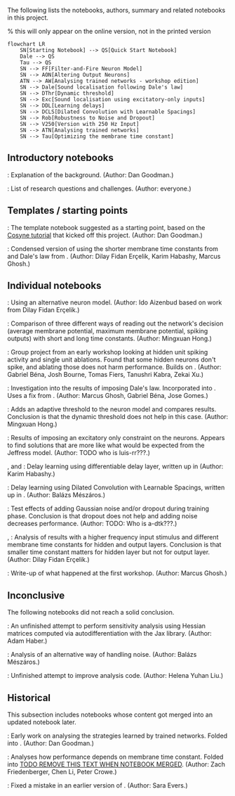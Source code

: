 The following lists the notebooks, authors, summary and related notebooks in this project.

% this will only appear on the online version, not in the printed version
```{mermaid}
flowchart LR
    SN[Starting Notebook] --> QS[Quick Start Notebook]
    Dale --> QS
    Tau --> QS
    SN --> FF[Filter-and-Fire Neuron Model]
    SN --> AON[Altering Output Neurons]
    ATN --> AW[Analysing trained networks - workshop edition]
    SN --> Dale[Sound localisation following Dale's law]
    SN --> DThr[Dynamic threshold]
    SN --> Exc[Sound localisation using excitatory-only inputs]
    SN --> DDL[Learning delays]
    SN --> DCLS[Dilated Convolution with Learnable Spacings]
    SN --> Rob[Robustness to Noise and Dropout]
    SN --> V250[Version with 250 Hz Input]
    SN --> ATN[Analysing trained networks]
    SN --> Tau[Optimizing the membrane time constant]
```

## Introductory notebooks

[](../research/1-Background.md)
    : Explanation of the background. (Author: Dan Goodman.)

[](../research/2-Questions.md)
    : List of research questions and challenges. (Author: everyone.)

## Templates / starting points

[](../research/3-Starting-Notebook.ipynb)
    : The template notebook suggested as a starting point, based on the [Cosyne tutorial](https://neural-reckoning.github.io/cosyne-tutorial-2022/) that kicked off this project. (Author: Dan Goodman.)

[](../research/4-Quick_Start.ipynb)
    : Condensed version of [](../research/3-Starting-Notebook.ipynb) using the shorter membrane time constants from [](../research/Optimizing-Membrane-Time-Constant.ipynb) and Dale's law from [](../research/Dales_law.ipynb). (Author: Dilay Fidan Erçelik, Karim Habashy, Marcus Ghosh.)  

## Individual notebooks

[](../research/Alt-Filter-and-Fire_Neuron_Model_SNN.ipynb)
    : Using an alternative neuron model. (Author: Ido Aizenbud based on work from Dilay Fidan Erçelik.)

[](../research/Altering_output_neurons.ipynb)
    : Comparison of three different ways of reading out the network's decision (average membrane potential, maximum membrane potential, spiking outputs) with short and long time constants. (Author: Mingxuan Hong.)

[](../research/Analysing-Trained-Networks-Part2.ipynb)
    : Group project from an early workshop looking at hidden unit spiking activity and single unit ablations. Found that some hidden neurons don't spike, and ablating those does not harm performance. Builds on [](../research/Analysing-Trained-Networks.ipynb). (Author: Gabriel Béna, Josh Bourne, Tomas Fiers, Tanushri Kabra, Zekai Xu.)

[](../research/Dales_law.ipynb)
    : Investigation into the results of imposing Dale's law. Incorporated into [](../research/4-Quick_Start.ipynb). Uses a fix from [](../research/IE-neuron-distribution.ipynb). (Author: Marcus Ghosh, Gabriel Béna, Jose Gomes.)

[](../research/Dynamic_threshold.ipynb)
    : Adds an adaptive threshold to the neuron model and compares results. Conclusion is that the dynamic threshold does not help in this case. (Author: Mingxuan Hong.)

[](../research/Excitatory-only-localisation.ipynb)
    : Results of imposing an excitatory only constraint on the neurons. Appears to find solutions that are more like what would be expected from the Jeffress model. (Author: TODO who is luis-rr???.)

[](../research/Learning_delays.ipynb), [](../research/Learning_delays_major_edit2.ipynb) and [](../research/Solving_problem_with_delay_learning.ipynb)
    : Delay learning using differentiable delay layer, written up in [](#learning-delays) (Author: Karim Habashy.)

[](../research/Quick_Start_Delay_DCLS.ipynb)
    : Delay learning using Dilated Convolution with Learnable Spacings, written up in [](#learning-delays). (Author: Balázs Mészáros.)

[](../research/Noise_robustness.ipynb)
    : Test effects of adding Gaussian noise and/or dropout during training phase. Conclusion is that dropout does not help and adding noise decreases performance. (Author: TODO: Who is a-dtk???.)

[](../research/Quick_Start_250HzClassification.ipynb), [](../research/Quick_Start_250HzClassification_CleanVersion.ipynb)
    : Analysis of results with a higher frequency input stimulus and different membrane time constants for hidden and output layers. Conclusion is that smaller time constant matters for hidden layer but not for output layer. (Author: Dilay Fidan Erçelik.)

[](../research/Workshop_1_Write_Up.md)
    : Write-up of what happened at the first workshop. (Author: Marcus Ghosh.)

## Inconclusive

The following notebooks did not reach a solid conclusion.

[](../research/Compute-hessians-jax-version.ipynb)
    : An unfinished attempt to perform sensitivity analysis using Hessian matrices computed via autodifferentiation with the Jax library. (Author: Adam Haber.)

[](../research/Quick_Start_random.ipynb)
    : Analysis of an alternative way of handling noise. (Author: Balázs Mészáros.)

[](../research/SNN_sound_W1W2_threshold_plot.ipynb)
    : Unfinished attempt to improve analysis code. (Author: Helena Yuhan Liu.)

## Historical

This subsection includes notebooks whose content got merged into an updated notebook later.

[](../research/Analysing-Trained-Networks.ipynb)
    : Early work on analysing the strategies learned by trained networks. Folded into [](../research/Analysing-Trained-Networks-Part2.ipynb). (Author: Dan Goodman.)

[](../research/Optimizing-Membrane-Time-Constant.ipynb)
    : Analyses how performance depends on membrane time constant. Folded into [TODO REMOVE THIS TEXT WHEN NOTEBOOK MERGED](../research/time-constant-solutions.ipynb). (Author: Zach Friedenberger, Chen Li, Peter Crowe.)

[](../research/IE-neuron-distribution.ipynb)
    : Fixed a mistake in an earlier version of [](../research/Dales_law.ipynb). (Author: Sara Evers.)
